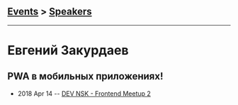 ## [Events](../README.md) > [Speakers](../speakers.md)
---

# Евгений Закурдаев

## PWA в мобильных приложениях!
- 2018 Apr 14 -- [DEV NSK - Frontend Meetup 2](https://www.youtube.com/watch?v=PPhkR-wyWwc)    
